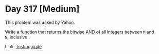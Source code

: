 # Day 317 \[Medium\]

This problem was asked by Yahoo.

Write a function that returns the bitwise AND of all integers between `M` and `N`, inclusive.

Link: [Testing code](../../../../test/kotlin/dcp/day317/day317.kt)